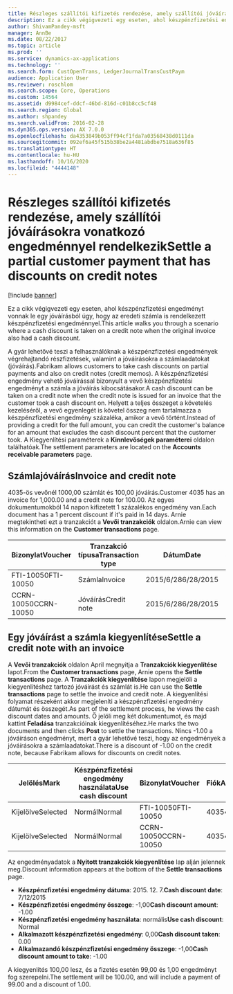 ```yaml
---
title: Részleges szállítói kifizetés rendezése, amely szállítói jóváírásokra vonatkozó engedménnyel rendelkezik
description: Ez a cikk végigvezeti egy eseten, ahol készpénzfizetési engedményt vonnak le egy jóváírásból úgy, hogy az eredeti számla is rendelkezett készpénzfizetési engedménnyel.
author: ShivamPandey-msft
manager: AnnBe
ms.date: 08/22/2017
ms.topic: article
ms.prod: ''
ms.service: dynamics-ax-applications
ms.technology: ''
ms.search.form: CustOpenTrans, LedgerJournalTransCustPaym
audience: Application User
ms.reviewer: roschlom
ms.search.scope: Core, Operations
ms.custom: 14564
ms.assetid: d9984cef-ddcf-46bd-816d-c01b8cc5cf48
ms.search.region: Global
ms.author: shpandey
ms.search.validFrom: 2016-02-28
ms.dyn365.ops.version: AX 7.0.0
ms.openlocfilehash: da4353849b053ff94cf1fda7a03568438d0111da
ms.sourcegitcommit: 092ef6a45f515b38be2a4481abdbe7518a636f85
ms.translationtype: HT
ms.contentlocale: hu-HU
ms.lasthandoff: 10/16/2020
ms.locfileid: "4444148"
---
```

# <a name="settle-a-partial-customer-payment-that-has-discounts-on-credit-notes"></a><span data-ttu-id="6e6ef-103">Részleges szállítói kifizetés rendezése, amely szállítói jóváírásokra vonatkozó engedménnyel rendelkezik</span><span class="sxs-lookup"><span data-stu-id="6e6ef-103">Settle a partial customer payment that has discounts on credit notes</span></span>

[!include [banner](../includes/banner.md)]

<span data-ttu-id="6e6ef-104">Ez a cikk végigvezeti egy eseten, ahol készpénzfizetési engedményt vonnak le egy jóváírásból úgy, hogy az eredeti számla is rendelkezett készpénzfizetési engedménnyel.</span><span class="sxs-lookup"><span data-stu-id="6e6ef-104">This article walks you through a scenario where a cash discount is taken on a credit note when the original invoice also had a cash discount.</span></span> 

<span data-ttu-id="6e6ef-105">A gyár lehetővé teszi a felhasználóknak a készpénzfizetési engedmények végrehajtandó részfizetések, valamint a jóváírásokra a számlaadatokat (jóváírás).</span><span class="sxs-lookup"><span data-stu-id="6e6ef-105">Fabrikam allows customers to take cash discounts on partial payments and also on credit notes (credit memos).</span></span> <span data-ttu-id="6e6ef-106">A készpénzfizetési engedmény vehető jóváírással bizonyult a vevő készpénzfizetési engedményt a számla a jóváírás kibocsátásakor.</span><span class="sxs-lookup"><span data-stu-id="6e6ef-106">A cash discount can be taken on a credit note when the credit note is issued for an invoice that the customer took a cash discount on.</span></span> <span data-ttu-id="6e6ef-107">Helyett a teljes összeget a követelés kezeléséről, a vevő egyenlegét is követel összeg nem tartalmazza a készpénzfizetési engedmény százaléka, amikor a vevő történt.</span><span class="sxs-lookup"><span data-stu-id="6e6ef-107">Instead of providing a credit for the full amount, you can credit the customer's balance for an amount that excludes the cash discount percent that the customer took.</span></span> <span data-ttu-id="6e6ef-108">A Kiegyenlítési paraméterek a **Kinnlevőségek paraméterei** oldalon találhatóak.</span><span class="sxs-lookup"><span data-stu-id="6e6ef-108">The settlement parameters are located on the **Accounts receivable parameters** page.</span></span>

## <a name="invoice-and-credit-note"></a><span data-ttu-id="6e6ef-109">Számlajóváírás</span><span class="sxs-lookup"><span data-stu-id="6e6ef-109">Invoice and credit note</span></span>
<span data-ttu-id="6e6ef-110">4035-ös vevőnél 1000,00 számlát és 100,00 jóváírás.</span><span class="sxs-lookup"><span data-stu-id="6e6ef-110">Customer 4035 has an invoice for 1,000.00 and a credit note for 100.00.</span></span> <span data-ttu-id="6e6ef-111">Az egyes dokumentumokból 14 napon kifizetett 1 százalékos engedmény van.</span><span class="sxs-lookup"><span data-stu-id="6e6ef-111">Each document has a 1 percent discount if it's paid in 14 days.</span></span> <span data-ttu-id="6e6ef-112">Arnie megtekintheti ezt a tranzakciót a **Vevői tranzakciók** oldalon.</span><span class="sxs-lookup"><span data-stu-id="6e6ef-112">Arnie can view this information on the **Customer transactions** page.</span></span>

| <span data-ttu-id="6e6ef-113">Bizonylat</span><span class="sxs-lookup"><span data-stu-id="6e6ef-113">Voucher</span></span>    | <span data-ttu-id="6e6ef-114">Tranzakció típusa</span><span class="sxs-lookup"><span data-stu-id="6e6ef-114">Transaction type</span></span> | <span data-ttu-id="6e6ef-115">Dátum</span><span class="sxs-lookup"><span data-stu-id="6e6ef-115">Date</span></span>      | <span data-ttu-id="6e6ef-116">Számla</span><span class="sxs-lookup"><span data-stu-id="6e6ef-116">Invoice</span></span>  | <span data-ttu-id="6e6ef-117">Összeg a tranzakció pénznemtartozásában</span><span class="sxs-lookup"><span data-stu-id="6e6ef-117">Amount in transaction currency debit</span></span> | <span data-ttu-id="6e6ef-118">Összeg a tranzakció pénznemtartozásában</span><span class="sxs-lookup"><span data-stu-id="6e6ef-118">Amount in transaction currency credit</span></span> | <span data-ttu-id="6e6ef-119">Egyenleg</span><span class="sxs-lookup"><span data-stu-id="6e6ef-119">Balance</span></span>  | <span data-ttu-id="6e6ef-120">Pénznem</span><span class="sxs-lookup"><span data-stu-id="6e6ef-120">Currency</span></span> |
|------------|------------------|-----------|----------|--------------------------------------|---------------------------------------|----------|----------|
| <span data-ttu-id="6e6ef-121">FTI-10050</span><span class="sxs-lookup"><span data-stu-id="6e6ef-121">FTI-10050</span></span>  | <span data-ttu-id="6e6ef-122">Számla</span><span class="sxs-lookup"><span data-stu-id="6e6ef-122">Invoice</span></span>          | <span data-ttu-id="6e6ef-123">2015/6/28</span><span class="sxs-lookup"><span data-stu-id="6e6ef-123">6/28/2015</span></span> | <span data-ttu-id="6e6ef-124">10050</span><span class="sxs-lookup"><span data-stu-id="6e6ef-124">10050</span></span>    | <span data-ttu-id="6e6ef-125">1000,00</span><span class="sxs-lookup"><span data-stu-id="6e6ef-125">1,000.00</span></span>                             |                                       | <span data-ttu-id="6e6ef-126">1000,00</span><span class="sxs-lookup"><span data-stu-id="6e6ef-126">1,000.00</span></span> | <span data-ttu-id="6e6ef-127">dollár</span><span class="sxs-lookup"><span data-stu-id="6e6ef-127">USD</span></span>      |
| <span data-ttu-id="6e6ef-128">CCRN-10050</span><span class="sxs-lookup"><span data-stu-id="6e6ef-128">CCRN-10050</span></span> | <span data-ttu-id="6e6ef-129">Jóváírás</span><span class="sxs-lookup"><span data-stu-id="6e6ef-129">Credit note</span></span>      | <span data-ttu-id="6e6ef-130">2015/6/28</span><span class="sxs-lookup"><span data-stu-id="6e6ef-130">6/28/2015</span></span> | <span data-ttu-id="6e6ef-131">CR-10050</span><span class="sxs-lookup"><span data-stu-id="6e6ef-131">CR-10050</span></span> |                                      | <span data-ttu-id="6e6ef-132">100,00</span><span class="sxs-lookup"><span data-stu-id="6e6ef-132">100.00</span></span>                                | <span data-ttu-id="6e6ef-133">-100,00</span><span class="sxs-lookup"><span data-stu-id="6e6ef-133">-100.00</span></span>  | <span data-ttu-id="6e6ef-134">dollár</span><span class="sxs-lookup"><span data-stu-id="6e6ef-134">USD</span></span>      |

## <a name="settle-a-credit-note-with-an-invoice"></a><span data-ttu-id="6e6ef-135">Egy jóváírást a számla kiegyenlítése</span><span class="sxs-lookup"><span data-stu-id="6e6ef-135">Settle a credit note with an invoice</span></span>
<span data-ttu-id="6e6ef-136">A **Vevői tranzakciók** oldalon April megnyitja a **Tranzakciók kiegyenlítése** lapot.</span><span class="sxs-lookup"><span data-stu-id="6e6ef-136">From the **Customer transactions** page, Arnie opens the **Settle transactions** page.</span></span> <span data-ttu-id="6e6ef-137">A **Tranzakciók kiegyenlítése** lapon megjelöli a kiegyenlítéshez tartozó jóváírást és számlát is.</span><span class="sxs-lookup"><span data-stu-id="6e6ef-137">He can use the **Settle transactions** page to settle the invoice and credit note.</span></span> <span data-ttu-id="6e6ef-138">A kiegyenlítési folyamat részeként akkor megjeleníti a készpénzfizetési engedmény dátumát és összegét.</span><span class="sxs-lookup"><span data-stu-id="6e6ef-138">As part of the settlement process, he views the cash discount dates and amounts.</span></span> <span data-ttu-id="6e6ef-139">Ő jelöli meg két dokumentumot, és majd kattint **Feladása** tranzakcióinak kiegyenlítéséhez.</span><span class="sxs-lookup"><span data-stu-id="6e6ef-139">He marks the two documents and then clicks **Post** to settle the transactions.</span></span> <span data-ttu-id="6e6ef-140">Nincs -1.00 a jóváíráson engedményt, mert a gyár lehetővé teszi, hogy az engedmények a jóváírásokra a számlaadatokat.</span><span class="sxs-lookup"><span data-stu-id="6e6ef-140">There is a discount of -1.00 on the credit note, because Fabrikam allows for discounts on credit notes.</span></span>

| <span data-ttu-id="6e6ef-141">Jelölés</span><span class="sxs-lookup"><span data-stu-id="6e6ef-141">Mark</span></span>     | <span data-ttu-id="6e6ef-142">Készpénzfizetési engedmény használata</span><span class="sxs-lookup"><span data-stu-id="6e6ef-142">Use cash discount</span></span> | <span data-ttu-id="6e6ef-143">Bizonylat</span><span class="sxs-lookup"><span data-stu-id="6e6ef-143">Voucher</span></span>    | <span data-ttu-id="6e6ef-144">Fiók</span><span class="sxs-lookup"><span data-stu-id="6e6ef-144">Account</span></span> | <span data-ttu-id="6e6ef-145">Dátum</span><span class="sxs-lookup"><span data-stu-id="6e6ef-145">Date</span></span>      | <span data-ttu-id="6e6ef-146">Fiz. határidő</span><span class="sxs-lookup"><span data-stu-id="6e6ef-146">Due date</span></span>  | <span data-ttu-id="6e6ef-147">Számla</span><span class="sxs-lookup"><span data-stu-id="6e6ef-147">Invoice</span></span>  | <span data-ttu-id="6e6ef-148">Összeg a tranzakció pénznemében.</span><span class="sxs-lookup"><span data-stu-id="6e6ef-148">Amount in transaction currency</span></span> | <span data-ttu-id="6e6ef-149">Pénznem</span><span class="sxs-lookup"><span data-stu-id="6e6ef-149">Currency</span></span> | <span data-ttu-id="6e6ef-150">Kiegyenlítendő összeg</span><span class="sxs-lookup"><span data-stu-id="6e6ef-150">Amount to settle</span></span> |
|----------|-------------------|------------|---------|-----------|-----------|----------|--------------------------------|----------|------------------|
| <span data-ttu-id="6e6ef-151">Kijelölve</span><span class="sxs-lookup"><span data-stu-id="6e6ef-151">Selected</span></span> | <span data-ttu-id="6e6ef-152">Normál</span><span class="sxs-lookup"><span data-stu-id="6e6ef-152">Normal</span></span>            | <span data-ttu-id="6e6ef-153">FTI-10050</span><span class="sxs-lookup"><span data-stu-id="6e6ef-153">FTI-10050</span></span>  | <span data-ttu-id="6e6ef-154">4035</span><span class="sxs-lookup"><span data-stu-id="6e6ef-154">4035</span></span>    | <span data-ttu-id="6e6ef-155">2015/6/28</span><span class="sxs-lookup"><span data-stu-id="6e6ef-155">6/28/2015</span></span> | <span data-ttu-id="6e6ef-156">2015/7/28</span><span class="sxs-lookup"><span data-stu-id="6e6ef-156">7/28/2015</span></span> | <span data-ttu-id="6e6ef-157">10050</span><span class="sxs-lookup"><span data-stu-id="6e6ef-157">10050</span></span>    | <span data-ttu-id="6e6ef-158">1000,00</span><span class="sxs-lookup"><span data-stu-id="6e6ef-158">1,000.00</span></span>                       | <span data-ttu-id="6e6ef-159">dollár</span><span class="sxs-lookup"><span data-stu-id="6e6ef-159">USD</span></span>      | <span data-ttu-id="6e6ef-160">990,00</span><span class="sxs-lookup"><span data-stu-id="6e6ef-160">990.00</span></span>           |
| <span data-ttu-id="6e6ef-161">Kijelölve</span><span class="sxs-lookup"><span data-stu-id="6e6ef-161">Selected</span></span> | <span data-ttu-id="6e6ef-162">Normál</span><span class="sxs-lookup"><span data-stu-id="6e6ef-162">Normal</span></span>            | <span data-ttu-id="6e6ef-163">CCRN-10050</span><span class="sxs-lookup"><span data-stu-id="6e6ef-163">CCRN-10050</span></span> | <span data-ttu-id="6e6ef-164">4035</span><span class="sxs-lookup"><span data-stu-id="6e6ef-164">4035</span></span>    | <span data-ttu-id="6e6ef-165">2015/6/28</span><span class="sxs-lookup"><span data-stu-id="6e6ef-165">6/28/2015</span></span> | <span data-ttu-id="6e6ef-166">2015/7/28</span><span class="sxs-lookup"><span data-stu-id="6e6ef-166">7/28/2015</span></span> | <span data-ttu-id="6e6ef-167">CR-10050</span><span class="sxs-lookup"><span data-stu-id="6e6ef-167">CR-10050</span></span> | <span data-ttu-id="6e6ef-168">-100,00</span><span class="sxs-lookup"><span data-stu-id="6e6ef-168">-100.00</span></span>                        | <span data-ttu-id="6e6ef-169">dollár</span><span class="sxs-lookup"><span data-stu-id="6e6ef-169">USD</span></span>      | <span data-ttu-id="6e6ef-170">-99.00</span><span class="sxs-lookup"><span data-stu-id="6e6ef-170">-99.00</span></span>           |

<span data-ttu-id="6e6ef-171">Az engedményadatok a **Nyitott tranzakciók kiegyenlítése** lap alján jelennek meg.</span><span class="sxs-lookup"><span data-stu-id="6e6ef-171">Discount information appears at the bottom of the **Settle transactions** page.</span></span>

- <span data-ttu-id="6e6ef-172">**Készpénzfizetési engedmény dátuma**: 2015. 12. 7.</span><span class="sxs-lookup"><span data-stu-id="6e6ef-172">**Cash discount date**: 7/12/2015</span></span> 
- <span data-ttu-id="6e6ef-173">**Készpénzfizetési engedmény összege**: -1,00</span><span class="sxs-lookup"><span data-stu-id="6e6ef-173">**Cash discount amount**: -1.00</span></span>     
- <span data-ttu-id="6e6ef-174">**Készpénzfizetési engedmény használata**: normális</span><span class="sxs-lookup"><span data-stu-id="6e6ef-174">**Use cash discount**: Normal</span></span>    
- <span data-ttu-id="6e6ef-175">**Alkalmazott készpénzfizetési engedmény**: 0,00</span><span class="sxs-lookup"><span data-stu-id="6e6ef-175">**Cash discount taken**: 0.00</span></span>      
- <span data-ttu-id="6e6ef-176">**Alkalmazandó készpénzfizetési engedmény összege**: -1,00</span><span class="sxs-lookup"><span data-stu-id="6e6ef-176">**Cash discount amount to take**: -1.00</span></span>     

<span data-ttu-id="6e6ef-177">A kiegyenlítés 100,00 lesz, és a fizetés esetén 99,00 és 1,00 engedményt fog szerepelni.</span><span class="sxs-lookup"><span data-stu-id="6e6ef-177">The settlement will be 100.00, and will include a payment of 99.00 and a discount of 1.00.</span></span>



